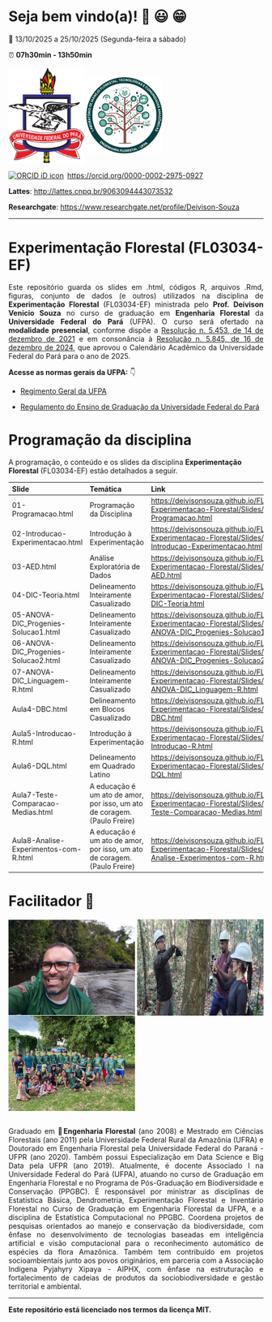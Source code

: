 
<!-- README.md is generated from README.Rmd.. Please edit that file.. -->

<!-- badges: start -->

<!-- badges: end -->

<!-- Emprestei a função list_github_files() da Curso-R. (https://github.com/curso-r). A ideia desse readme emprestei da Curso-R. Achei excelente!-->

# Seja bem vindo(a)! :deciduous_tree: :smiley: :grin:

:calendar: 13/10/2025 a 25/10/2025 (Segunda-feira a sábado)

:alarm_clock: **07h30min - 13h50min**

<div>

<img src="Slides/fig/slide-title/ufpa.png" width="150" align="middle" class="center">
<img src="Slides/fig/slide-title/LMFTCA.png" width="150" align="middle" class="center">

<div>

<div itemscope="" itemtype="https://schema.org/Person">

<a itemprop="sameAs" content="https://orcid.org/0000-0002-2975-0927" href="https://orcid.org/0000-0002-2975-0927" target="orcid.widget" rel="me noopener noreferrer" style="vertical-align:top;"><img src="https://orcid.org/sites/default/files/images/orcid_16x16.png" style="width:1em;margin-right:.5em;" alt="ORCID iD icon">https://orcid.org/0000-0002-2975-0927</a>

</div>

**Lattes**: <http://lattes.cnpq.br/9063094443073532>

**Researchgate**: <https://www.researchgate.net/profile/Deivison-Souza>

------------------------------------------------------------------------

# Experimentação Florestal (FL03034-EF)

<div align="justify">

Este repositório guarda os slides em .html, códigos R, arquivos .Rmd,
figuras, conjunto de dados (e outros) utilizados na disciplina de
**Experimentação Florestal** (FL03034-EF) ministrada pelo
**Prof. Deivison Venicio Souza** no curso de graduação em **Engenharia
Florestal** da **Universidade Federal do Pará** (UFPA). O curso será
ofertado na **modalidade presencial**, conforme dispõe a [Resolução
n. 5.453, de 14 de dezembro de
2021](https://sege.ufpa.br/boletim_interno/downloads/resolucoes/consepe/2021/5453%20Aprova%20a%20Resolu%C3%A7%C3%A3o%20sobre%20o%20retorno%20das%20Atividades%20Presenciais.pdf)
e em consonância à [Resolução n. 5.845, de 16 de dezembro de
2024](https://sege.ufpa.br/boletim_interno/downloads/resolucoes/consepe/2024/5845%20Aprova%20o%20Calend%C3%A1rio%20Acad%C3%AAmico%20da%20UFPA%20-%202025.pdf),
que aprovou o Calendário Acadêmico da Universidade Federal do Pará para
o ano de 2025.

**Acesse as normas gerais da UFPA:** 👇

- [Regimento Geral da
  UFPA](https://portal.ufpa.br/images/docs/regimento_geral.pdf)

- [Regulamento do Ensino de Graduação da Universidade Federal do
  Pará](http://www.proeg.ufpa.br/images/Artigos/Academico/Downloads/Regulamento_de_Graduacao.pdf)

</div>

# Programação da disciplina

A programação, o conteúdo e os slides da disciplina **Experimentação
Florestal** (FL03034-EF) estão detalhados a seguir.

| Slide | Temática | Link |
|:---|:---|:---|
| 01-Programacao.html | Programação da Disciplina | <https://deivisonsouza.github.io/FL03034-Experimentacao-Florestal/Slides/01-Programacao.html> |
| 02-Introducao-Experimentacao.html | Introdução à Experimentação | <https://deivisonsouza.github.io/FL03034-Experimentacao-Florestal/Slides/02-Introducao-Experimentacao.html> |
| 03-AED.html | Análise Exploratória de Dados | <https://deivisonsouza.github.io/FL03034-Experimentacao-Florestal/Slides/03-AED.html> |
| 04-DIC-Teoria.html | Delineamento Inteiramente Casualizado | <https://deivisonsouza.github.io/FL03034-Experimentacao-Florestal/Slides/04-DIC-Teoria.html> |
| 05-ANOVA-DIC_Progenies-Solucao1.html | Delineamento Inteiramente Casualizado | <https://deivisonsouza.github.io/FL03034-Experimentacao-Florestal/Slides/05-ANOVA-DIC_Progenies-Solucao1.html> |
| 06-ANOVA-DIC_Progenies-Solucao2.html | Delineamento Inteiramente Casualizado | <https://deivisonsouza.github.io/FL03034-Experimentacao-Florestal/Slides/06-ANOVA-DIC_Progenies-Solucao2.html> |
| 07-ANOVA-DIC_Linguagem-R.html | Delineamento Inteiramente Casualizado | <https://deivisonsouza.github.io/FL03034-Experimentacao-Florestal/Slides/07-ANOVA-DIC_Linguagem-R.html> |
| Aula4-DBC.html | Delineamento em Blocos Casualizado | <https://deivisonsouza.github.io/FL03034-Experimentacao-Florestal/Slides/Aula4-DBC.html> |
| Aula5-Introducao-R.html | Introdução à Experimentação | <https://deivisonsouza.github.io/FL03034-Experimentacao-Florestal/Slides/Aula5-Introducao-R.html> |
| Aula6-DQL.html | Delineamento em Quadrado Latino | <https://deivisonsouza.github.io/FL03034-Experimentacao-Florestal/Slides/Aula6-DQL.html> |
| Aula7-Teste-Comparacao-Medias.html | A educação é um ato de amor, por isso, um ato de coragem. (Paulo Freire) | <https://deivisonsouza.github.io/FL03034-Experimentacao-Florestal/Slides/Aula7-Teste-Comparacao-Medias.html> |
| Aula8-Analise-Experimentos-com-R.html | A educação é um ato de amor, por isso, um ato de coragem. (Paulo Freire) | <https://deivisonsouza.github.io/FL03034-Experimentacao-Florestal/Slides/Aula8-Analise-Experimentos-com-R.html> |

# Facilitador :deciduous_tree:

<div>

<img src="Slides/fig/slide-title/Foto.jpeg" width="250" align="middle" class="center">

<img src="Slides/fig/slide-title/Foto2.jpg" width="250" height="190" align="middle" class="center">

<img src="Slides/fig/slide-title/Foto3.jpg" width="250" align="middle" class="center">

<div>

<br>

<div align="justify">

Graduado em :deciduous_tree:**Engenharia Florestal** (ano 2008) e
Mestrado em Ciências Florestais (ano 2011) pela Universidade Federal
Rural da Amazônia (UFRA) e Doutorado em Engenharia Florestal pela
Universidade Federal do Paraná - UFPR (ano 2020). Também possui
Especialização em Data Science e Big Data pela UFPR (ano 2019).
Atualmente, é docente Associado I na Universidade Federal do Pará
(UFPA), atuando no curso de Graduação em Engenharia Florestal e no
Programa de Pós-Graduação em Biodiversidade e Conservação (PPGBC). É
responsável por ministrar as disciplinas de Estatística Básica,
Dendrometria, Experimentação Florestal e Inventário Florestal no Curso
de Graduação em Engenharia Florestal da UFPA, e a disciplina de
Estatística Computacional no PPGBC. Coordena projetos de pesquisas
orientados ao manejo e conservação da biodiversidade, com ênfase no
desenvolvimento de tecnologias baseadas em inteligência artificial e
visão computacional para o reconhecimento automático de espécies da
flora Amazônica. Também tem contribuído em projetos socioambientais
junto aos povos originários, em parceria com a Associação Indígena
Pyjahyry Xipaya - AIPHX, com ênfase na estruturação e fortalecimento de
cadeias de produtos da sociobiodiversidade e gestão territorial e
ambiental.

</div>

------------------------------------------------------------------------

**Este repositório está licenciado nos termos da licença MIT.**

</div>

</div>

</div>

</div>

